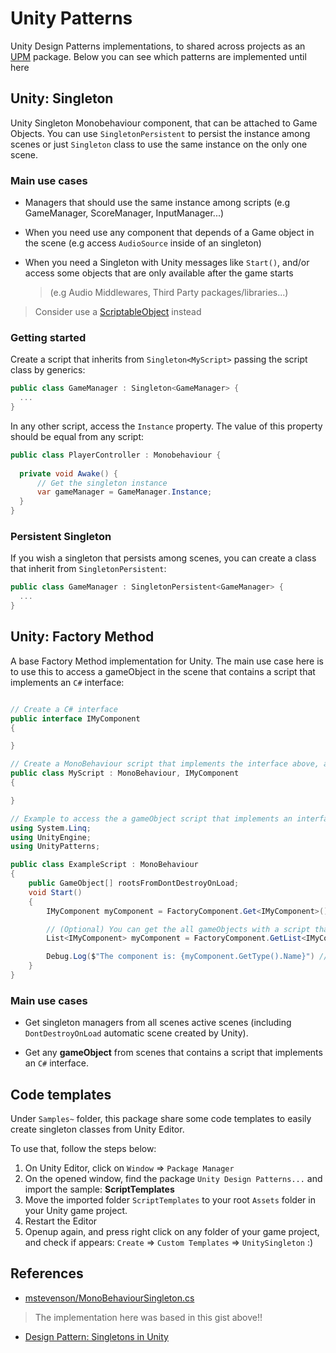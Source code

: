 # Unity Patterns

Unity Design Patterns implementations, to shared across projects as an [UPM](https://docs.unity3d.com/Manual/cus-layout.html) package. Below you can see which patterns are implemented until here

## Unity: Singleton

Unity Singleton Monobehaviour component, that can be attached to Game Objects. You can use `SingletonPersistent` to persist the instance among scenes
or just `Singleton` class to use the same instance on the only one scene.

### Main use cases

- Managers that should use the same instance among scripts (e.g GameManager, ScoreManager, InputManager...)

- When you need use any component that depends of a Game object in the scene (e.g access `AudioSource` inside of an singleton)

- When you need a Singleton with Unity messages like `Start()`, and/or access some objects that are only available after the game starts
  > (e.g Audio Middlewares, Third Party packages/libraries...)

> Consider use a [ScriptableObject](https://docs.unity3d.com/Manual/class-ScriptableObject.html) instead

### Getting started

Create a script that inherits from `Singleton<MyScript>` passing the script class by generics:

```csharp
public class GameManager : Singleton<GameManager> {
  ...
}
```

In any other script, access the `Instance` property. The value of this property should be equal from any script:

```csharp
public class PlayerController : Monobehaviour {
  
  private void Awake() {
      // Get the singleton instance
      var gameManager = GameManager.Instance;
  }
}
```

### Persistent Singleton

If you wish a singleton that persists among scenes, you can create a class that inherit from `SingletonPersistent`:

```csharp
public class GameManager : SingletonPersistent<GameManager> {
  ...
}
```

## Unity: Factory Method

A base Factory Method implementation for Unity. The main use case here is to use this to access a gameObject in the scene that contains a script that implements an `C#` interface:

```csharp

// Create a C# interface
public interface IMyComponent
{

}

// Create a MonoBehaviour script that implements the interface above, and attach it to a gameObject in the scene
public class MyScript : MonoBehaviour, IMyComponent
{

}

// Example to access the a gameObject script that implements an interface
using System.Linq;
using UnityEngine;
using UnityPatterns;

public class ExampleScript : MonoBehaviour
{
    public GameObject[] rootsFromDontDestroyOnLoad;
    void Start()
    {
        IMyComponent myComponent = FactoryComponent.Get<IMyComponent>();

        // (Optional) You can get the all gameObjects with a script that implements an interface
        List<IMyComponent> myComponent = FactoryComponent.GetList<IMyComponent>();

        Debug.Log($"The component is: {myComponent.GetType().Name}") // Prints: MyScript
    }
}
```

### Main use cases

- Get singleton managers from all scenes active scenes (including `DontDestroyOnLoad` automatic scene created by Unity).

- Get any **gameObject** from scenes that contains a script that implements an `C#` interface.

## Code templates

Under `Samples~` folder, this package share some code templates to easily create singleton classes from Unity Editor.

To use that, follow the steps below:

1. On Unity Editor, click on `Window` => `Package Manager`
2. On the opened window, find the package `Unity Design Patterns...` and import the sample: **ScriptTemplates**
3. Move the imported folder `ScriptTemplates` to your root `Assets` folder in your Unity game project.
4. Restart the Editor
5. Openup again, and press right click on any folder of your game project, and check if appears: `Create` => `Custom Templates` => `UnitySingleton` :)

## References

- [mstevenson/MonoBehaviourSingleton.cs](https://gist.github.com/mstevenson/4325117)

> The implementation here was based in this gist above!!

- [Design Pattern: Singletons in Unity](https://www.youtube.com/watch?v=Ova7l0UB26U)
